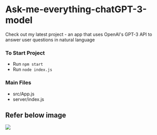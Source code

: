 # Ask-me-everything-chatGPT-3-model
Check out my latest project - an app that uses OpenAI's GPT-3 API to answer user questions in natural language

### To Start Project
 * Run `npm start`
 * Run `node index.js`

### Main Files
 * src/App.js
 * server/index.js

## Refer below image

<img src="https://res.cloudinary.com/dau2bi3nn/image/upload/v1692189164/Screenshot_385_uqqgbt.png" />

